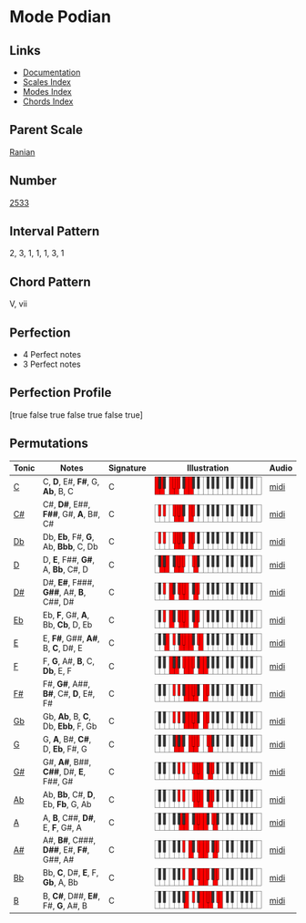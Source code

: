 # Mode Podian

## Links

- [Documentation](index.md)
- [Scales Index](Scales.md)
- [Modes Index](Modes.md)
- [Chords Index](Chords.md)

## Parent Scale

[Ranian](ScaleRanian.md)

## Number

[2533](https://ianring.com/musictheory/scales/2533)

## Interval Pattern

2, 3, 1, 1, 1, 3, 1

## Chord Pattern

V, vii

## Perfection

- 4 Perfect notes
- 3 Perfect notes

## Perfection Profile

[true false true false true false true]

## Permutations

| Tonic | Notes | Signature | Illustration | Audio |
|-------|-------|-----------|--------------|-------|
| [C](ModeCNaturalPodian.md) | C, **D**, E#, **F#**, G, **Ab**, B, C | C | ![CNaturalPodian](ModeCNaturalPodian.png) | [midi](https://github.com/edipermadi/music/blob/main/docs/ModeCNaturalPodian.mid?raw=true) |
| [C#](ModeCSharpPodian.md) | C#, **D#**, E##, **F##**, G#, **A**, B#, C# | C | ![CSharpPodian](ModeCSharpPodian.png) | [midi](https://github.com/edipermadi/music/blob/main/docs/ModeCSharpPodian.mid?raw=true) |
| [Db](ModeDFlatPodian.md) | Db, **Eb**, F#, **G**, Ab, **Bbb**, C, Db | C | ![DFlatPodian](ModeDFlatPodian.png) | [midi](https://github.com/edipermadi/music/blob/main/docs/ModeDFlatPodian.mid?raw=true) |
| [D](ModeDNaturalPodian.md) | D, **E**, F##, **G#**, A, **Bb**, C#, D | C | ![DNaturalPodian](ModeDNaturalPodian.png) | [midi](https://github.com/edipermadi/music/blob/main/docs/ModeDNaturalPodian.mid?raw=true) |
| [D#](ModeDSharpPodian.md) | D#, **E#**, F###, **G##**, A#, **B**, C##, D# | C | ![DSharpPodian](ModeDSharpPodian.png) | [midi](https://github.com/edipermadi/music/blob/main/docs/ModeDSharpPodian.mid?raw=true) |
| [Eb](ModeEFlatPodian.md) | Eb, **F**, G#, **A**, Bb, **Cb**, D, Eb | C | ![EFlatPodian](ModeEFlatPodian.png) | [midi](https://github.com/edipermadi/music/blob/main/docs/ModeEFlatPodian.mid?raw=true) |
| [E](ModeENaturalPodian.md) | E, **F#**, G##, **A#**, B, **C**, D#, E | C | ![ENaturalPodian](ModeENaturalPodian.png) | [midi](https://github.com/edipermadi/music/blob/main/docs/ModeENaturalPodian.mid?raw=true) |
| [F](ModeFNaturalPodian.md) | F, **G**, A#, **B**, C, **Db**, E, F | C | ![FNaturalPodian](ModeFNaturalPodian.png) | [midi](https://github.com/edipermadi/music/blob/main/docs/ModeFNaturalPodian.mid?raw=true) |
| [F#](ModeFSharpPodian.md) | F#, **G#**, A##, **B#**, C#, **D**, E#, F# | C | ![FSharpPodian](ModeFSharpPodian.png) | [midi](https://github.com/edipermadi/music/blob/main/docs/ModeFSharpPodian.mid?raw=true) |
| [Gb](ModeGFlatPodian.md) | Gb, **Ab**, B, **C**, Db, **Ebb**, F, Gb | C | ![GFlatPodian](ModeGFlatPodian.png) | [midi](https://github.com/edipermadi/music/blob/main/docs/ModeGFlatPodian.mid?raw=true) |
| [G](ModeGNaturalPodian.md) | G, **A**, B#, **C#**, D, **Eb**, F#, G | C | ![GNaturalPodian](ModeGNaturalPodian.png) | [midi](https://github.com/edipermadi/music/blob/main/docs/ModeGNaturalPodian.mid?raw=true) |
| [G#](ModeGSharpPodian.md) | G#, **A#**, B##, **C##**, D#, **E**, F##, G# | C | ![GSharpPodian](ModeGSharpPodian.png) | [midi](https://github.com/edipermadi/music/blob/main/docs/ModeGSharpPodian.mid?raw=true) |
| [Ab](ModeAFlatPodian.md) | Ab, **Bb**, C#, **D**, Eb, **Fb**, G, Ab | C | ![AFlatPodian](ModeAFlatPodian.png) | [midi](https://github.com/edipermadi/music/blob/main/docs/ModeAFlatPodian.mid?raw=true) |
| [A](ModeANaturalPodian.md) | A, **B**, C##, **D#**, E, **F**, G#, A | C | ![ANaturalPodian](ModeANaturalPodian.png) | [midi](https://github.com/edipermadi/music/blob/main/docs/ModeANaturalPodian.mid?raw=true) |
| [A#](ModeASharpPodian.md) | A#, **B#**, C###, **D##**, E#, **F#**, G##, A# | C | ![ASharpPodian](ModeASharpPodian.png) | [midi](https://github.com/edipermadi/music/blob/main/docs/ModeASharpPodian.mid?raw=true) |
| [Bb](ModeBFlatPodian.md) | Bb, **C**, D#, **E**, F, **Gb**, A, Bb | C | ![BFlatPodian](ModeBFlatPodian.png) | [midi](https://github.com/edipermadi/music/blob/main/docs/ModeBFlatPodian.mid?raw=true) |
| [B](ModeBNaturalPodian.md) | B, **C#**, D##, **E#**, F#, **G**, A#, B | C | ![BNaturalPodian](ModeBNaturalPodian.png) | [midi](https://github.com/edipermadi/music/blob/main/docs/ModeBNaturalPodian.mid?raw=true) |
